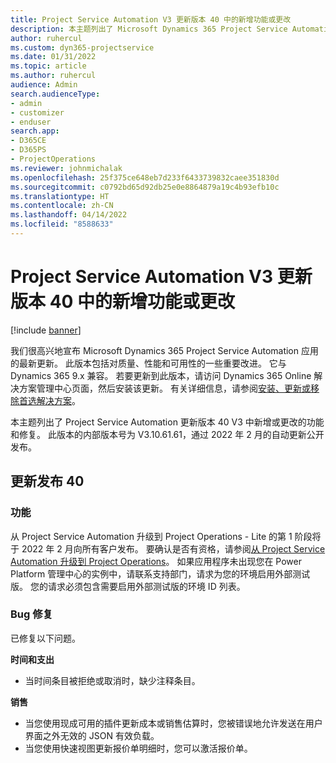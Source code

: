 ```yaml
---
title: Project Service Automation V3 更新版本 40 中的新增功能或更改
description: 本主题列出了 Microsoft Dynamics 365 Project Service Automation 更新发行版 40, V3 中的功能和修补程序。
author: ruhercul
ms.custom: dyn365-projectservice
ms.date: 01/31/2022
ms.topic: article
ms.author: ruhercul
audience: Admin
search.audienceType:
- admin
- customizer
- enduser
search.app:
- D365CE
- D365PS
- ProjectOperations
ms.reviewer: johnmichalak
ms.openlocfilehash: 25f375ce648eb7d233f6433739832caee351830d
ms.sourcegitcommit: c0792bd65d92db25e0e8864879a19c4b93efb10c
ms.translationtype: HT
ms.contentlocale: zh-CN
ms.lasthandoff: 04/14/2022
ms.locfileid: "8588633"
---
```

# <a name="whats-new-or-changed-in-project-service-automation-update-release-40-v3"></a>Project Service Automation V3 更新版本 40 中的新增功能或更改

[!include [banner](../includes/psa-now-project-operations.md)]

我们很高兴地宣布 Microsoft Dynamics 365 Project Service Automation 应用的最新更新。 此版本包括对质量、性能和可用性的一些重要改进。 它与 Dynamics 365 9.x 兼容。 若要更新到此版本，请访问 Dynamics 365 Online 解决方案管理中心页面，然后安装该更新。 有关详细信息，请参阅[安装、更新或移除首选解决方案](/power-platform/admin/install-remove-preferred-solution)。

本主题列出了 Project Service Automation 更新版本 40 V3 中新增或更改的功能和修复。 此版本的内部版本号为 V3.10.61.61，通过 2022 年 2 月的自动更新公开发布。

## <a name="update-release-40"></a>更新发布 40

### <a name="features"></a>功能
从 Project Service Automation 升级到 Project Operations - Lite 的第 1 阶段将于 2022 年 2 月向所有客户发布。 要确认是否有资格，请参阅[从 Project Service Automation 升级到 Project Operations](upgrade-project-operations-non-stocked.md)。 如果应用程序未出现您在 Power Platform 管理中心的实例中，请联系支持部门，请求为您的环境启用外部测试版。 您的请求必须包含需要启用外部测试版的环境 ID 列表。

### <a name="bug-fixes"></a>Bug 修复

已修复以下问题。

**时间和支出**
- 当时间条目被拒绝或取消时，缺少注释条目。 

**销售**

- 当您使用现成可用的插件更新成本或销售估算时，您被错误地允许发送在用户界面之外无效的 JSON 有效负载。
- 当您使用快速视图更新报价单明细时，您可以激活报价单。
